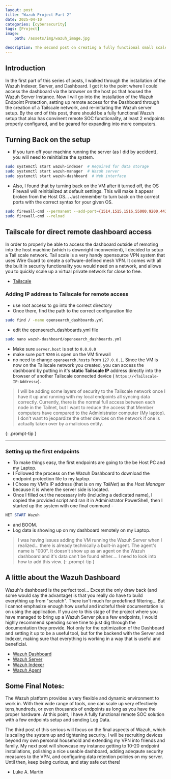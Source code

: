 ```yaml
---
layout: post
title: "Wazuh Project Part 2"
date: 2025-04-10
categories: [cybersecurity]
tags: [Project]
image: 
    path: /assets/img/wazuh_image.jpg

description: The second post on creating a fully functional small scale Security Operations Center (SOC) using Wazuh.
---
```


## Introduction 
In the first part of this series of posts, I walked through the installation of the Wazuh Indexer, Server, and Dashboard. I got it to the point where I could access the dashboard via the browser on the host pc that housed the Wazuh Server Instance. Now I will go into the installation of the Wazuh Endpoint Protection, setting up remote access for the Dashboard through the creation of a Tailscale network, and re-initiating the Wazuh server setup. By the end of this post, there should be a fully functional Wazuh setup that also has convinent remote SOC functionality, at least 2 endpoints properly configured, and be geared for expanding into more computers.

## Turning Back on the setup

- If you turn off your machine running the server (as I did by accident), you will need to reinitialize the system.
```bash
sudo systemctl start wazuh-indexer  # Required for data storage 
sudo systemctl start wazuh-manager  # Wazuh server
sudo systemctl start wazuh-dashboard  # Web interface
```

- Also, I found that by turning back on the VM after it turned off, the OS Firewall will reinitialized at default settings. This will make it appear broken from the Host OS... Just remember to turn back on the correct ports with the correct syntax for your given OS.
```bash
sudo firewall-cmd --permanent --add-port={1514,1515,1516,55000,9200,443}/tcp 
sudo firewall-cmd --reload
```

## Tailscale for direct remote dashboard access

In order to properly be able to access the dashboard outside of remoting into the host machine (which is downright inconvenient), I decided to setup a Tail scale network. Tail scale is a very handy opensource VPN system that uses Wire Guard to create a software-defined mesh VPN. It comes with all the built in security functionality you would need on a network, and allows you to quickly scale up a virtual private network for close to free.
- [Tailscale](https://tailscale.com/)

### Adding IP address to Tailscale for remote access
- use root access to go into the correct directory
- Once there, find the path to the correct configuration file
``` bash
sudo find / -name opensearch_dashboards.yml
```
- edit the openserach_dashboards.yml file
```bash
sudo nano wazuh-dashboard/opensearch_dashboards.yml
```
- Make sure `server.host` is set to `0.0.0.0`
- make sure port `9200` is open on the VM firewall
- no need to change `opensearch.hosts` from `127.0.0.1`. Since the VM is now on the Tailscale network you created, you can access the dashboard by putting in it's **static Tailscale IP** address directly into the browser of another Tailscale connected device ( `https://<Tailscale-IP-Address>`).

>I will be adding some layers of security to the Tailscale network once I have it up and running with my local endpoints all syncing data correctly. Currently, there is the normal full access between each node in the Tailnet, but I want to reduce the access that Member computers have compared to the Administrator computer (My laptop). I don't want to jeopardize the other devices on the network if one is actually taken over by a malicious entity.
>
{: .prompt-tip }


---
### Setting up the first endpoints
- To make things easy, the first endpoints are going to the be Host PC and my Laptop.
- I Followed the process on the Wazuh Dashboard to download the endpoint protection file to my laptop.
- I Chose my VM's IP address (that is on my *TailNet*) as the *Host Manager* because it is where the server side is located.
- Once I filled out the necessary info (including a dedicated name), I copied the provided script and ran it in Administrator PowerShell, then I started up the system with one final command - 
```powershell
NET START Wazuh
```
- and BOOM.
- Log data is showing up on my dashboard remotely on my Laptop.

> I was having issues adding the VM running the Wazuh Server when I realized... there is already technically a built-in agent. The agent's name is "000".
> It doesn't show up as an agent on the Wazuh dashboard and it's data can't be found either....
> I need to look into how to add this view.
{: .prompt-tip }

## A little about the Wazuh Dashboard
Wazuh's dashboard is the perfect tool... Except the only draw back (and some would say the advantage) is that you really do have to build everything up from "scratch". There isn't much for predefined filtering... But I cannot emphasize enough how useful and inciteful their documentation is on using the application. If you are to this stage of the project where you have managed to bring up a Wazuh Server plus a few endpoints, I would highly recommend spending some time to just dig through the documentation they provide. Not only for the optimization of the Dashboard and setting it up to be a useful tool, but for the backend with the Server and Indexer, making sure that everything is working in a way that is useful and beneficial.
- [Wazuh Dashboard](https://documentation.wazuh.com/current/user-manual/wazuh-dashboard/index.html)
- [Wazuh Server](https://documentation.wazuh.com/current/user-manual/manager/index.html)
- [Wazuh Indexer](https://documentation.wazuh.com/current/user-manual/wazuh-indexer/index.html)
- [Wazuh Agent](https://documentation.wazuh.com/current/user-manual/agent/index.html)

## Some Final Notes:
The Wazuh platform provides a very flexible and dynamic environment to work in. With their wide range of tools, one can scale up very effectively tens,hundreds, or even thousands of endpoints as long as you have the proper hardware. At this point, I have A fully functional remote SOC solution with a few endpoints setup and sending Log Data.

The third post of this serious will focus on the final aspects of Wazuh, which is scaling the system up and tightening security. I will be recruiting devices beyond my own personal household and extending my VPN into friends and family. My next post will showcase my instance getting to 10-20 endpoint installations, polishing a nice useable dashboard, adding adeqaute security measures to the VPN, and configuring data retention policies on my server. Until then, keep being curious, and stay safe out there!
- Luke A. Martin
